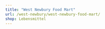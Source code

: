 ```yaml
---
title: "West Newbury Food Mart"
url: /west-newbury/west-newbury-food-mart/
shop: Lebensmittel
---
```

